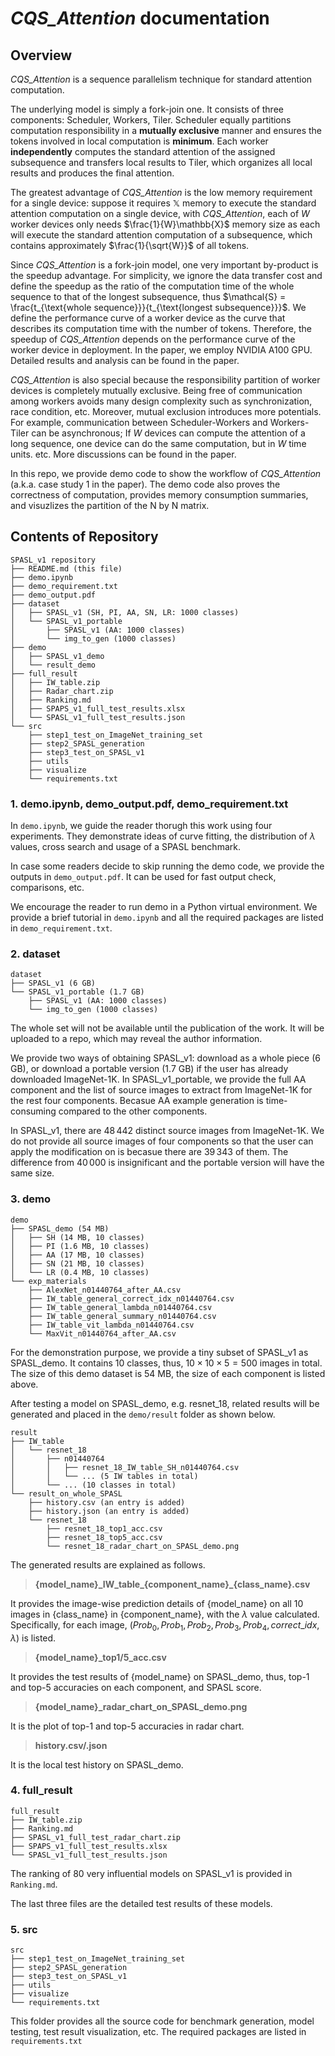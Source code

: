 # *CQS_Attention* documentation

## Overview
*CQS_Attention* is a sequence parallelism technique for standard attention computation. 

The underlying model is simply a fork-join one. It consists of three components: Scheduler, Workers, Tiler. Scheduler equally partitions computation responsibility in a **mutually exclusive** manner and ensures the tokens involved in local computation is **minimum**. Each worker **independently** computes the standard attention of the assigned subsequence and transfers local results to Tiler, which organizes all local results and produces the final attention. 

The greatest advantage of *CQS_Attention* is the low memory requirement for a single device: suppose it requires $\mathbb{X}$ memory to execute the standard attention computation on a single device, with *CQS_Attention*, each of $W$ worker devices only needs $\frac{1}{W}\mathbb{X}$ memory size as each will execute the standard attention computation of a subsequence, which contains approximately $\frac{1}{\sqrt{W}}$ of all tokens.  

Since *CQS_Attention* is a fork-join model, one very important by-product is the speedup advantage. For simplicity, we ignore the data transfer cost and define the speedup as the ratio of the computation time of the whole sequence to that of the longest subsequence, thus $\mathcal{S} = \frac{t_{\text{whole sequence}}}{t_{\text{longest subsequence}}}$. We define the performance curve of a worker device as the curve that describes its computation time with the number of tokens. Therefore, the speedup of *CQS_Attention* depends on the performance curve of the worker device in deployment. In the paper, we employ NVIDIA A100 GPU. Detailed results and analysis can be found in the paper.

*CQS_Attention* is also special because the responsibility partition of worker devices is completely mutually exclusive. Being free of communication among workers avoids many design complexity such as synchronization, race condition, etc. Moreover, mutual exclusion introduces more potentials. For example, communication between Scheduler-Workers and Workers-Tiler can be asynchronous; If $W$ devices can compute the attention of a long sequence, one device can do the same computation, but in $W$ time units. etc. More discussions can be found in the paper.

In this repo, we provide demo code to show the workflow of *CQS_Attention* (a.k.a. case study 1 in the paper). The demo code also proves the correctness of computation, provides memory consumption summaries, and visuzlizes the partition of the N by N matrix.

## Contents of Repository

```
SPASL_v1 repository
├── README.md (this file)
├── demo.ipynb
├── demo_requirement.txt
├── demo_output.pdf
├── dataset
│   ├── SPASL_v1 (SH, PI, AA, SN, LR: 1000 classes)
│   └── SPASL_v1_portable
│       ├── SPASL_v1 (AA: 1000 classes)
│       └── img_to_gen (1000 classes)
├── demo
│   ├── SPASL_v1_demo
│   └── result_demo
├── full_result
│   ├── IW_table.zip
│   ├── Radar_chart.zip
│   ├── Ranking.md
│   ├── SPAPS_v1_full_test_results.xlsx
│   └── SPASL_v1_full_test_results.json
└── src
    ├── step1_test_on_ImageNet_training_set
    ├── step2_SPASL_generation
    ├── step3_test_on_SPASL_v1
    ├── utils
    ├── visualize
    └── requirements.txt
```
### 1. demo.ipynb, demo_output.pdf, demo_requirement.txt
In ```demo.ipynb```, we guide the reader thorugh this work using four experiments. They demonstrate ideas of curve fitting, the distribution of $\lambda$ values, cross search and usage of a SPASL benchmark.

In case some readers decide to skip running the demo code, we provide the outputs in ```demo_output.pdf```. It can be used for fast output check, comparisons, etc.

We encourage the reader to run demo in a Python virtual environment. We provide a brief tutorial in ```demo.ipynb``` and all the required packages are listed in ```demo_requirement.txt```.

### 2. dataset
```
dataset
├── SPASL_v1 (6 GB)
└── SPASL_v1_portable (1.7 GB)
    ├── SPASL_v1 (AA: 1000 classes)
    └── img_to_gen (1000 classes)
```
The whole set will not be available until the publication of the work. It will be uploaded to a repo, which may reveal the author information.

We provide two ways of obtaining SPASL\_v1: download as a whole piece (6 GB), or download a portable version (1.7 GB) if the user has already downloaded ImageNet-1K. In SPASL\_v1\_portable, we provide the full AA component and the list of source images to extract from ImageNet-1K for the rest four components. Becasue AA example generation is time-consuming compared to the other components. 

In SPASL_v1, there are $48\,442$ distinct source images from ImageNet-1K. 
We do not provide all source images of four components so that the user can apply the modification on is becasue there are $39\,343$ of them. The difference from $40\,000$ is insignificant and the portable version will have the same size. 


### 3. demo
```
demo
├── SPASL_demo (54 MB)
│   ├── SH (14 MB, 10 classes)
│   ├── PI (1.6 MB, 10 classes)
│   ├── AA (17 MB, 10 classes)
│   ├── SN (21 MB, 10 classes)
│   └── LR (0.4 MB, 10 classes)
└── exp_materials
    ├── AlexNet_n01440764_after_AA.csv
    ├── IW_table_general_correct_idx_n01440764.csv
    ├── IW_table_general_lambda_n01440764.csv
    ├── IW_table_general_summary_n01440764.csv
    ├── IW_table_vit_lambda_n01440764.csv
    └── MaxVit_n01440764_after_AA.csv
```

For the demonstration purpose, we provide a tiny subset of SPASL\_v1 as SPASL\_demo. It contains $10$ classes, thus, $10\times10\times5=500$ images in total. The size of this demo dataset is $54$ MB, the size of each component is listed above.

After testing a model on SPASL\_demo, e.g. resnet_18, related results will be generated and placed in the ```demo/result``` folder as shown below.
```
result
├── IW_table
│   └── resnet_18
│       ├── n01440764
│       │   ├── resnet_18_IW_table_SH_n01440764.csv
│       │   └── ... (5 IW tables in total)
│       └── ... (10 classes in total)
└── result_on_whole_SPASL
    ├── history.csv (an entry is added)
    ├── history.json (an entry is added)
    └── resnet_18
        ├── resnet_18_top1_acc.csv
        ├── resnet_18_top5_acc.csv
        └── resnet_18_radar_chart_on_SPASL_demo.png
```
The generated results are explained as follows.

>**{model_name}\_IW\_table\_{component_name}\_{class_name}.csv**

It provides the image-wise prediction details of {model_name} on all $10$ images in {class_name} in {component_name}, with the $\lambda$ value calculated. Specifically, for each image, $(Prob_0, Prob_1, Prob_2, Prob_3, Prob_4, correct\_idx, \lambda)$ is listed.

>**{model_name}\_top1/5\_acc.csv**

It provides the test results of {model_name} on SPASL\_demo, thus, top-1 and top-5 accuracies on each component, and SPASL score.

>**{model_name}\_radar_chart\_on\_SPASL\_demo.png**

It is the plot of top-1 and top-5 accuracies in radar chart.

>**history.csv/.json**

It is the local test history on SPASL\_demo. 

### 4. full_result
```
full_result
├── IW_table.zip
├── Ranking.md
├── SPASL_v1_full_test_radar_chart.zip
├── SPAPS_v1_full_test_results.xlsx
└── SPASL_v1_full_test_results.json
```

The ranking of $80$ very influential models on SPASL_v1 is provided in ```Ranking.md```.

The last three files are the detailed test results of these models.

### 5. src
```
src
├── step1_test_on_ImageNet_training_set
├── step2_SPASL_generation
├── step3_test_on_SPASL_v1
├── utils
├── visualize
└── requirements.txt
```

This folder provides all the source code for benchmark generation, model testing, test result visualization, etc. The required packages are listed in ```requirements.txt```
